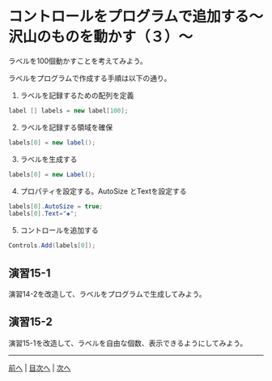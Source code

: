 # コントロールをプログラムで追加する～沢山のものを動かす（３）～
ラベルを100個動かすことを考えてみよう。

ラベルをプログラムで作成する手順は以下の通り。

1.	ラベルを記録するための配列を定義

```cs
label [] labels = new label[100];
```

2.	ラベルを記録する領域を確保

```cs
labels[0] = new label();
```

3.	ラベルを生成する

```cs
labels[0] = new Label();
```

4.	プロパティを設定する。AutoSize とTextを設定する

```cs
labels[0].AutoSize = true;
labels[0].Text="◆";
```

5.	コントロールを追加する

```cs
Controls.Add(labels[0]);
```

## 演習15-1
演習14-2を改造して、ラベルをプログラムで生成してみよう。

## 演習15-2
演習15-1を改造して、ラベルを自由な個数、表示できるようにしてみよう。

---

[前へ](14.md) | [目次へ](README.md#%E7%9B%AE%E6%AC%A1) | [次へ](16.md)
